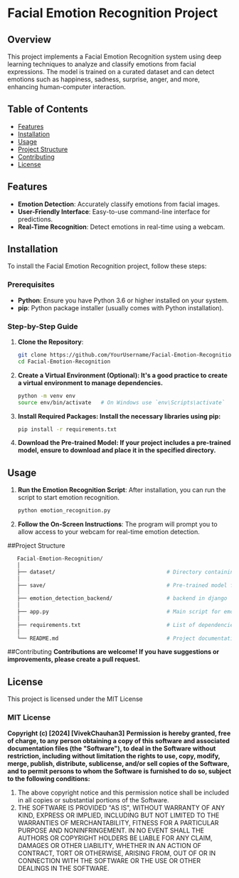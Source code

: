 # Facial Emotion Recognition Project

## Overview

This project implements a Facial Emotion Recognition system using deep learning techniques to analyze and classify emotions from facial expressions. The model is trained on a curated dataset and can detect emotions such as happiness, sadness, surprise, anger, and more, enhancing human-computer interaction.

## Table of Contents

- [Features](#features)
- [Installation](#installation)
- [Usage](#usage)
- [Project Structure](#project-structure)
- [Contributing](#contributing)
- [License](#license)

## Features

- **Emotion Detection**: Accurately classify emotions from facial images.
- **User-Friendly Interface**: Easy-to-use command-line interface for predictions.
- **Real-Time Recognition**: Detect emotions in real-time using a webcam.

## Installation

To install the Facial Emotion Recognition project, follow these steps:

### Prerequisites

- **Python**: Ensure you have Python 3.6 or higher installed on your system.
- **pip**: Python package installer (usually comes with Python installation).

### Step-by-Step Guide

1. **Clone the Repository**:
   ```bash
   git clone https://github.com/YourUsername/Facial-Emotion-Recognition.git
   cd Facial-Emotion-Recognition
   
2. **Create a Virtual Environment (Optional): It's a good practice to create a virtual environment to manage dependencies.**
    ```bash
   python -m venv env
    source env/bin/activate   # On Windows use `env\Scripts\activate`
3. **Install Required Packages: Install the necessary libraries using pip:**
    ```bash
    pip install -r requirements.txt
4. **Download the Pre-trained Model: If your project includes a pre-trained model, ensure to download and place it in the specified directory.**

## Usage

1. **Run the Emotion Recognition Script**: After installation, you can run the script to start emotion recognition.
   ```bash
   python emotion_recognition.py
2. **Follow the On-Screen Instructions**: The program will prompt you to allow access to your webcam for real-time emotion detection.

##Project Structure

   ```bash
      Facial-Emotion-Recognition/
      │
      ├── dataset/                                   # Directory containing the dataset
      │
      ├── save/                                      # Pre-trained model files
      │
      ├── emotion_detection_backend/                 # backend in django
      │
      ├── app.py                                     # Main script for emotion detection
      │
      ├── requirements.txt                           # List of dependencies
      │
      └── README.md                                  # Project documentation
   ```
##Contributing
   **Contributions are welcome! If you have suggestions or improvements, please create a pull request.**

## License

This project is licensed under the MIT License 

### MIT License

**Copyright (c) [2024] [VivekChauhan3]**
**Permission is hereby granted, free of charge, to any person obtaining a copy of this software and associated documentation files (the "Software"), to deal in the Software without restriction, including without limitation the rights to use, copy, modify, merge, publish, distribute, sublicense, and/or sell copies of the Software, and to permit persons to whom the Software is furnished to do so, subject to the following conditions:**
1. The above copyright notice and this permission notice shall be included in all copies or substantial portions of the Software.
2. THE SOFTWARE IS PROVIDED "AS IS", WITHOUT WARRANTY OF ANY KIND, EXPRESS OR IMPLIED, INCLUDING BUT NOT LIMITED TO THE WARRANTIES OF MERCHANTABILITY, FITNESS FOR A PARTICULAR PURPOSE AND NONINFRINGEMENT. IN NO EVENT SHALL THE AUTHORS OR COPYRIGHT HOLDERS BE LIABLE FOR ANY CLAIM, DAMAGES OR OTHER LIABILITY, WHETHER IN AN ACTION OF CONTRACT, TORT OR OTHERWISE, ARISING FROM, OUT OF OR IN CONNECTION WITH THE SOFTWARE OR THE USE OR OTHER DEALINGS IN THE SOFTWARE.


   
